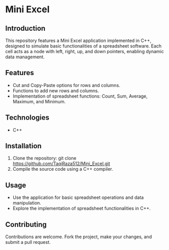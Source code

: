 # Mini Excel

## Introduction
This repository features a Mini Excel application implemented in C++, designed to simulate basic functionalities of a spreadsheet software. Each cell acts as a node with left, right, up, and down pointers, enabling dynamic data management.

## Features
- Cut and Copy-Paste options for rows and columns.
- Functions to add new rows and columns.
- Implementation of spreadsheet functions: Count, Sum, Average, Maximum, and Minimum.

## Technologies
- C++

## Installation
1. Clone the repository: git clone https://github.com/TaqiRaza512/Mini_Excel.git
2. Compile the source code using a C++ compiler.

## Usage
- Use the application for basic spreadsheet operations and data manipulation.
- Explore the implementation of spreadsheet functionalities in C++.

## Contributing
Contributions are welcome. Fork the project, make your changes, and submit a pull request.
